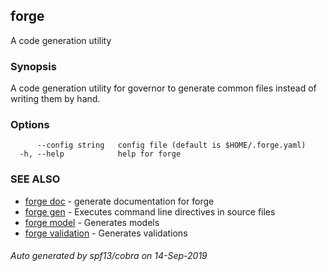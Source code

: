 ## forge

A code generation utility

### Synopsis

A code generation utility for governor to generate common files instead
of writing them by hand.

### Options

```
      --config string   config file (default is $HOME/.forge.yaml)
  -h, --help            help for forge
```

### SEE ALSO

* [forge doc](forge_doc.md)	 - generate documentation for forge
* [forge gen](forge_gen.md)	 - Executes command line directives in source files
* [forge model](forge_model.md)	 - Generates models
* [forge validation](forge_validation.md)	 - Generates validations

###### Auto generated by spf13/cobra on 14-Sep-2019
